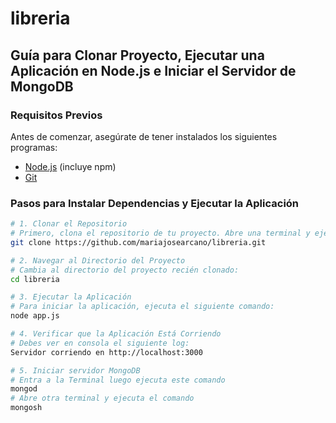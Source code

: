 # libreria

## Guía para Clonar Proyecto, Ejecutar una Aplicación en Node.js e Iniciar el Servidor de MongoDB

### Requisitos Previos

Antes de comenzar, asegúrate de tener instalados los siguientes programas:

- [Node.js](https://nodejs.org/) (incluye npm)
- [Git](https://git-scm.com/)

### Pasos para Instalar Dependencias y Ejecutar la Aplicación

```bash
# 1. Clonar el Repositorio
# Primero, clona el repositorio de tu proyecto. Abre una terminal y ejecuta el siguiente comando:
git clone https://github.com/mariajosearcano/libreria.git

# 2. Navegar al Directorio del Proyecto
# Cambia al directorio del proyecto recién clonado:
cd libreria

# 3. Ejecutar la Aplicación
# Para iniciar la aplicación, ejecuta el siguiente comando:
node app.js

# 4. Verificar que la Aplicación Está Corriendo
# Debes ver en consola el siguiente log:
Servidor corriendo en http://localhost:3000

# 5. Iniciar servidor MongoDB
# Entra a la Terminal luego ejecuta este comando
mongod
# Abre otra terminal y ejecuta el comando
mongosh


